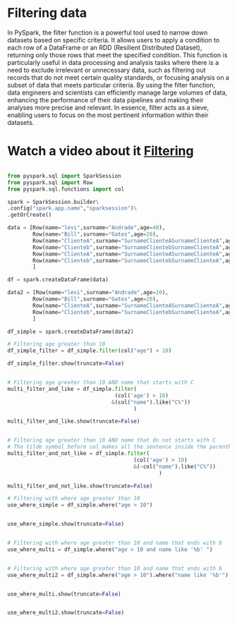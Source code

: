 # Filtering data
In PySpark, the filter function is a powerful tool used to narrow down datasets based on specific criteria. It allows users to apply a condition to each row of a DataFrame or an RDD (Resilient Distributed Dataset), returning only those rows that meet the specified condition. This function is particularly useful in data processing and analysis tasks where there is a need to exclude irrelevant or unnecessary data, such as filtering out records that do not meet certain quality standards, or focusing analysis on a subset of data that meets particular criteria. By using the filter function, data engineers and scientists can efficiently manage large volumes of data, enhancing the performance of their data pipelines and making their analyses more precise and relevant. In essence, filter acts as a sieve, enabling users to focus on the most pertinent information within their datasets.

# Watch a video about it [Filtering](https://www.youtube.com/watch?v=lXE_GdphwpY)

```python

from pyspark.sql import SparkSession
from pyspark.sql import Row
from pyspark.sql.functions import col

spark = SparkSession.builder\
.config("spark.app.name","sparksession")\
.getOrCreate()

data = [Row(name="levi",surname="Andrade",age=40),
        Row(name="Bill",surname="Gates",age=20),
        Row(name="ClienteA",surname="SurnameClienteASurnameClienteA",age=40),
        Row(name="Clienteb",surname="SurnameClientebSurnameClienteA",age=40),
        Row(name="ClienteA",surname="SurnameClienteASurnameClienteA",age=40),
        Row(name="Clienteb",surname="SurnameClientebSurnameClienteA",age=40)
        ]

df = spark.createDataFrame(data)

data2 = [Row(name="levi",surname="Andrade",age=10),
        Row(name="Bill",surname="Gates",age=20),
        Row(name="ClienteA",surname="SurnameClienteASurnameClienteA",age=30),
        Row(name="Clienteb",surname="SurnameClientebSurnameClienteA",age=40)
        ]

df_simple = spark.createDataFrame(data2)

# Filtering age greater than 10
df_simple_filter = df_simple.filter(col("age") > 10)

df_simple_filter.show(truncate=False)


# Filtering age greater than 10 AND name that starts with C
multi_filter_and_like = df_simple.filter(
                                  (col('age') > 10)
                                 &(col("name").like("C%"))
                                        )

multi_filter_and_like.show(truncate=False)


# Filtering age greater than 10 AND name that do not starts with C
# The tilde symbol before col makes all the sentence inside the parentheses its inverse
multi_filter_and_not_like = df_simple.filter(
                                        (col('age') > 10)
                                        &(~col("name").like("C%"))
                                                )

multi_filter_and_not_like.show(truncate=False)

# Filtering with where age greater than 10
use_where_simple = df_simple.where("age > 10")


use_where_simple.show(truncate=False)


# Filtering with where age greater than 10 and name that ends with b
use_where_multi = df_simple.where("age > 10 and name like '%b' ")


# Filtering with where age greater than 10 and name that ends with b
use_where_multi2 = df_simple.where("age > 10").where("name like '%b'")


use_where_multi.show(truncate=False)


use_where_multi2.show(truncate=False)